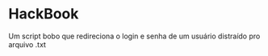 HackBook
========

Um script bobo que redireciona o login e senha de um usuário distraído pro arquivo .txt 
